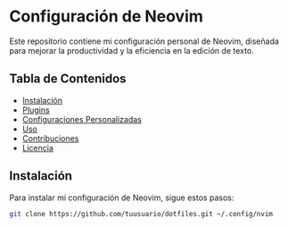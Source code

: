 # Configuración de Neovim

Este repositorio contiene mi configuración personal de Neovim, diseñada para mejorar la productividad y la eficiencia en la edición de texto.

## Tabla de Contenidos

- [Instalación](#instalación)
- [Plugins](#plugins)
- [Configuraciones Personalizadas](#configuraciones-personalizadas)
- [Uso](#uso)
- [Contribuciones](#contribuciones)
- [Licencia](#licencia)

## Instalación

Para instalar mi configuración de Neovim, sigue estos pasos:

```bash
git clone https://github.com/tuusuario/dotfiles.git ~/.config/nvim

